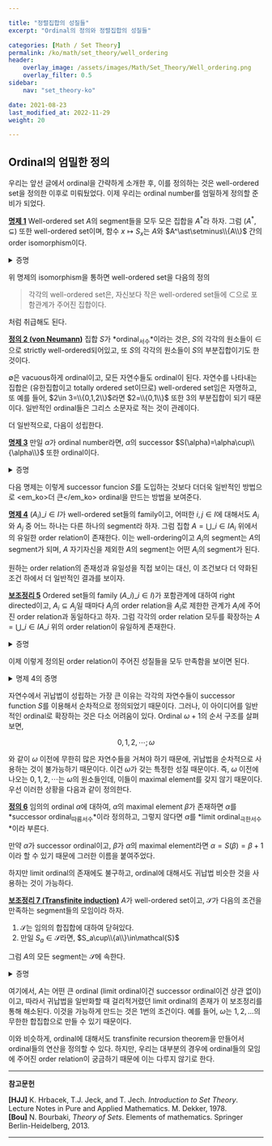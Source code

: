 ```yaml
---

title: "정렬집합의 성질들"
excerpt: "Ordinal의 정의와 정렬집합의 성질들"

categories: [Math / Set Theory]
permalink: /ko/math/set_theory/well_ordering
header:
    overlay_image: /assets/images/Math/Set_Theory/Well_ordering.png
    overlay_filter: 0.5
sidebar: 
    nav: "set_theory-ko"

date: 2021-08-23
last_modified_at: 2022-11-29
weight: 20

---
```


## Ordinal의 엄밀한 정의

우리는 앞선 글에서 ordinal을 간략하게 소개한 후, 이를 정의하는 것은 well-ordered set을 정의한 이후로 미뤄뒀었다. 이제 우리는 ordinal number를 엄밀하게 정의할 준비가 되었다. 

<div class="proposition" markdown="1">

<ins id="pp1">**명제 1**</ins> Well-ordered set $A$의 segment들을 모두 모은 집합을 $A^\ast$라 하자. 그럼 $(A^\ast,\subseteq)$ 또한 well-ordered set이며, 함수 $x\mapsto S_x$는 $A$와 $A^\ast\setminus\\{A\\}$ 간의 order isomorphism이다.

</div>
<details class="proof" markdown="1">
<summary>증명</summary>

[§유향집합, ⁋명제 6](/ko/math/set_theory/directed_set#pp16)을 사용한다. $S$가 순증가이고 $s(A)=A^\ast\setminus\\{A\\}$임을 보이자. 

$s$가 증가함수인 것은 자명하다. 만약 $x\leq y$이고 $a\in S_x$라면, $a < x\leq y$이므로 $a\in S_y$이기 때문이다. 또, 이 포함관계는 strict한데, 만약 $x < y$라면, $x\not< x$이고 $x < y$이므로 $x\not\in S_x$지만 $x\in S_y$이기 때문이다. 따라서 함수 $s$는 $A$와 그 image 사이의 isomorphism이다. 따라서 [§서수와 정렬집합, ⁋명제 5](/ko/math/set_theory/ordinals#pp5)에 의해 $s(A)=A^\ast\setminus\\{A\\}$이다.

마지막으로 $A^\ast$가 well-ordered임을 보이자. $s(A)$가 well-ordered이므로, $s(A)=A^\ast\setminus\\{A\\}$에 최대원소 $A$를 추가하면 ([§순서집합의 원소들, ⁋명제 4](/ko/math/set_theory/elements_in_ordered_set#pp4)) $A^\ast$를 얻고, 이렇게 얻어진 집합은 다시 well-ordered이다. 

</details>

위 명제의 isomorphism을 통하면 well-ordered set을 다음의 정의

> 각각의 well-ordered set은, 자신보다 작은 well-ordered set들에 $\subset$으로 포함관계가 주어진 집합이다.

처럼 취급해도 된다. 

<div class="definition" markdown="1">

<ins id="df2">**정의 2 (von Neumann)**</ins> 집합 $S$가 *ordinal<sub>서수</sub>*이라는 것은, $S$의 각각의 원소들이 $\in$으로 strictly well-ordered되어있고, 또 $S$의 각각의 원소들이 $S$의 부분집합이기도 한 것이다. 

</div>

$\emptyset$은 vacuous하게 ordinal이고, 모든 자연수들도 ordinal이 된다. 자연수를 나타내는 집합은 (유한집합이고 totally ordered set이므로) well-ordered set임은 자명하고, 또 예를 들어, $2\in 3=\\{0,1,2\\}$라면 $2=\\{0,1\\}$ 또한 $3$의 부분집합이 되기 때문이다. 일반적인 ordinal들은 그리스 소문자로 적는 것이 관례이다. 

더 일반적으로, 다음이 성립한다.

<div class="proposition" markdown="1">

<ins id="pp3">**명제 3**</ins> 만일 $\alpha$가 ordinal number라면, $\alpha$의 successor $S(\alpha)=\alpha\cup\\{\alpha\\}$ 또한 ordinal이다.

</div>
<details class="proof" markdown="1">
<summary>증명</summary>

우선, $S(\alpha)=\alpha\cup\\{\alpha\\}$의 모든 원소는 $S(\alpha)$의 부분집합이다. 집합 $\alpha$에 들어있던 원소들은 $\alpha$를 포함하는 집합인 $S(\alpha)$에도 들어있을 것이고, 우리가 새로 추가한 <em_ko>원소</em_ko> $\alpha$는 정의에 의해 $S(\alpha)$의 부분집합이기도 하다.   

</details>

다음 명제는 이렇게 successor funcion $S$를 도입하는 것보다 더더욱 일반적인 방법으로 <em_ko>더 큰</em_ko> ordinal을 만드는 방법을 보여준다. 

<div class="proposition" markdown="1">

<ins id="pp4">**명제 4**</ins> $(A_i)\_{i\in I}$가 well-ordered set들의 family이고, 어떠한 $i,j\in I$에 대해서도 $A_i$와 $A_j$ 중 어느 하나는 다른 하나의 segment라 하자. 그럼 집합 $A=\bigcup\_{i\in I}A_i$ 위에서의 유일한 order relation이 존재한다. 이는 well-ordering이고 $A_i$의 segment는 $A$의 segment가 되며, $A$ 자기자신을 제외한 $A$의 segment는 어떤 $A_i$의 segment가 된다.

</div>

원하는 order relation의 존재성과 유일성을 직접 보이는 대신, 이 조건보다 더 약화된 조건 하에서 더 일반적인 결과를 보이자.

<div class="proposition" markdown="1">

<ins id="lem5">**보조정리 5**</ins> Ordered set들의 family $(A\_i)\_{i\in I})$가 포함관계에 대하여 right directed이고, $A_i\subseteq A_j$일 때마다 <phrase>$A_j$의 order relation을 $A_i$로 제한한 관계</phrase>가 $A_i$에 주어진 order relation과 동일하다고 하자. 그럼 각각의 order relation 모두를 확장하는 $A=\bigcup\_{i\in I} A\_i$ 위의 order relation이 유일하게 존재한다.

</div>
<details class="proof" markdown="1">
<summary>증명</summary>

각각의 $A\_i$에 대하여, $R\_i$가 order relation이라 하자. 만약 각각의 order relation을 확장하는 $A$ 위의 ordering $R$이 존재한다면, $R\_i\subseteq R$이다. 반대로 만일 $(x,y)\in R$라면 $x$와 $y$를 포함하는 $A_i,A_j$가 존재하므로, 어떤 $A_k$가 존재하여 $x$와 $y$를 동시에 포함한다. 한편 $(x,y)\in R\_k$이므로 $(x,y)\in\bigcup\_{i\in I}R\_i$이다. 따라서 만일 그러한 관계가 존재한다면 이는 유일하며 반드시 $\bigcup\_{i\in I}R\_i$가 되어야 한다.

따라서 $R=\bigcup\_{\alpha\in A}R\_\alpha$가 실제로 이 조건들을 만족함을 보이면 된다. 우선 정의에 의해 $R$이 모든 $R\_i$를 확장하는 것은 자명하므로, $R$가 order relation임을 보이자. 임의의 $x\in A$에 대하여, 만일 $x\in X\_i$라면 $(x,x)\in R\_i\subseteq R$가 되므로 $(x,x)\in R$이다.  비슷하게 만일 $(x,y)\in R$라면, 어떤 $X\_k$가 존재하여 $x$와 $y$를 동시에 포함하며, 이 집합에서의 order relation들의 조건에 의해 $(y,x)\in R\_k\subseteq R$이다. Transitivity을 보이기 위해서는, $(x,y)\in R$과 $(y,z)\in R$을 가정한 후, $x$, $y$, $z$를 모두 포함하는 집합 $X\_l$를 찾아서, $(x,z)\in R\_l$로 결론을 내리면 된다.

</details>

이제 이렇게 정의된 order relation이 주어진 성질들을 모두 만족함을 보이면 된다.

<details class="proof--alone" markdown="1">
<summary>명제 4의 증명</summary>

우선 모든 $A_i$와 이들의 segment들이 $A$의 segment가 됨을 보이자. 임의의 $A_i$와 $x\in A_i$에 대하여, 어떠한 $y\in A$가 주어졌다고 하자. 그럼 어떤 $A_j$가 존재하여 $y\in A_j$이다. 이제 $y\leq x$라 하자. 가정에 의해 $A_i$가 $A_j$의 segment이거나 $A_j$가 $A_i$의 segment이다. 만일 $A_i$가 $A_j$의 segment라면, $A_j$의 원소로서 $y\leq x$는 $y\in A_i$이다. 만약 반대로 $A_j$가 $A_i$의 segment였다면, $A_j\subseteq A_i$이고, 특히 $y\in A_i$이다. 어떤 경우이건 $y\in A_i$이고, 따라서 $A_i$는 $A$의 segment이다. $A_i$의 segment들도 비슷하게 $A$의 segment임을 보일 수 있다.

이제 $A$가 well-ordered임을 보이자. $X$가 $A$의 임의의 부분집합이라 하자. 그럼 어떤 $A_i$가 존재하여 $X\cap A_i\neq\emptyset$이다. Well-ordered set $A_i$의 부분집합으로서, $A_i\cap X$의 least element가 존재한다. 이를 $a$라 하자. 이제 $a$가 $X$의 least element임을 보일 것이다. 임의의 $x\in X$에 대하여, $x\in A_j$인 $A_j$가 존재하며, 이는 $A_i$의  segment이거나 $A_i$를 segment로 포함한다. 만일 $A_j$가 $A_i$의 segment라면, $x\in A_i$이고, 따라서 $x\in A_i\cap X$이고 $a\leq x$이다 (minimality of $a$). 반대로 $A_i$가 $A_j$의 segment라면, $x&lt;a$는 불가능하다. 그렇게 된다면 $x\in A_i$이므로 $a$의 minimality에 모순이기 때문이다. 어떠한 경우든, 임의의 $x\in X$에 대하여 $a\leq x$이므로 $a$는 $X$의 least element이다.

마지막으로, 임의의 segment $S$는 $(-\infty, x)$의 꼴이므로, $x\in A_i$이도록 $A_i$를 잡으면 $(-\infty, x)$는 $A_i$의 segment가 된다.

</details>

자연수에서 귀납법이 성립하는 가장 큰 이유는 각각의 자연수들이 successor function $S$를 이용해서 순차적으로 정의되었기 때문이다. 그러나, 이 아이디어를 일반적인 ordinal로 확장하는 것은 다소 어려움이 있다. Ordinal $\omega+1$의 순서 구조를 살펴보면,

$$0,1,2,\cdots; \omega$$

와 같이 $\omega$ 이전에 무한히 많은 자연수들을 거쳐야 하기 때문에, 귀납법을 순차적으로 사용하는 것이 불가능하기 때문이다. 이건 $\omega$가 갖는 특정한 성질 때문이다. 즉, $\omega$ 이전에 나오는 $0,1,2,\cdots$는 $\omega$의 원소들인데, 이들이 maximal element를 갖지 않기 때문이다. 우선 이러한 상황을 다음과 같이 정의한다.

<div class="definition" markdown="1">

<ins id="df6">**정의 6**</ins> 임의의 ordinal $\alpha$에 대하여, $\alpha$의 maximal element $\beta$가 존재하면 $\alpha$를 *successor ordinal<sub>따름서수</sub>*이라 정의하고, 그렇지 않다면 $\alpha$를 *limit ordinal<sub>극한서수</sub>*이라 부른다.

</div>

만약 $\alpha$가 successor ordinal이고, $\beta$가 $\alpha$의 maximal element라면 $\alpha=S(\beta)=\beta+1$이라 할 수 있기 때문에 그러한 이름을 붙여주었다.  

하지만 limit ordinal의 존재에도 불구하고, ordinal에 대해서도 귀납법 비슷한 것을 사용하는 것이 가능하다. 

<div class="proposition" markdown="1">

<ins id="lem7">**보조정리 7 (Transfinite induction)**</ins> $A$가 well-ordered set이고, $\mathcal{S}$가 다음의 조건을 만족하는 segment들의 모임이라 하자.

1. $\mathcal{S}$는 임의의 합집합에 대하여 닫혀있다.
2. 만일 $S_a\in\mathcal{S}$라면, $S_a\cup\\{a\\}\in\mathcal{S}$

그럼 $A$의 모든 segment는 $\mathcal{S}$에 속한다.

</div>

<details class="proof" markdown="1">
<summary>증명</summary>

결론을 부정하여 모순을 찾자. $\mathcal{S}\subseteq A^\ast$이므로, $A^\ast\setminus\mathcal{S}$의 least element $S$가 존재한다. 만일 $S$가 greatest element를 갖지 않는다면, $S=\bigcup\_{x\in S}S_x$인데, 최소성에 의해 각각의 $S_x$는 $\mathcal{S}$의 원소이고, 1에 의해, $S\in\mathcal{S}$이다. 만일 $S$가 greatest element $a$를 갖는다면, $S=S_a\cup\\{a\\}$인데, 다시 최소성에 의해 $S_a\in\mathcal{S}$이다. 이제 (ii)에 의해 $S=S_a\cup\\{a\\}\in\mathcal{S}$여야 한다. 이는 모순이므로 $A^\ast\setminus\mathcal{S}$의 least element는 존재하지 않고, 따라서 $\mathcal{S}=A^\ast$이다.
</details>

여기에서, $A$는 어떤 큰 ordinal (limit ordinal이건 successor ordinal이건 상관 없이)이고, 따라서 귀납법을 일반화할 때 걸리적거렸던 limit ordinal의 존재가 이 보조정리를 통해 해소된다. 이것을 가능하게 만드는 것은 1번의 조건이다. 예를 들어, $\omega$는 $1,2,\ldots$의 무한한 합집합으로 만들 수 있기 때문이다.

이와 비슷하게, ordinal에 대해서도 transfinite recursion theorem을 만들어서 ordinal들의 연산을 정의할 수 있다. 하지만, 우리는 대부분의 경우에 ordinal들의 모임에 주어진 order relation이 궁금하기 때문에 이는 다루지 않기로 한다.

---
**참고문헌** 

**[HJJ]** K. Hrbacek, T.J. Jeck, and T. Jech. <i>Introduction to Set Theory</i>. Lecture Notes in Pure and Applied Mathematics. M. Dekker, 1978.  
**[Bou]** N. Bourbaki, <i>Theory of Sets</i>. Elements of mathematics. Springer Berlin-Heidelberg, 2013.

---



